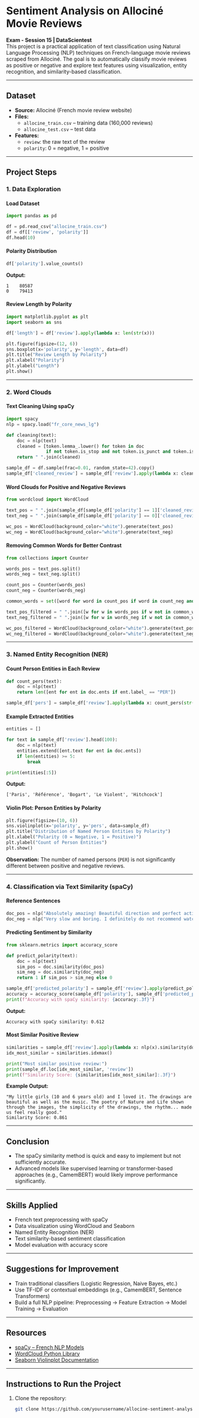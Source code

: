 # Sentiment Analysis on Allociné Movie Reviews

**Exam - Session 15 | DataScientest**  
This project is a practical application of text classification using Natural Language Processing (NLP) techniques on French-language movie reviews scraped from Allociné. The goal is to automatically classify movie reviews as positive or negative and explore text features using visualization, entity recognition, and similarity-based classification.

---

## Dataset

- **Source:** Allociné (French movie review website)  
- **Files:**
  - `allocine_train.csv` – training data (160,000 reviews)
  - `allocine_test.csv` – test data
- **Features:**
  - `review`: the raw text of the review
  - `polarity`: 0 = negative, 1 = positive

---

## Project Steps

### 1. Data Exploration

#### Load Dataset

```python
import pandas as pd

df = pd.read_csv("allocine_train.csv")
df = df[['review', 'polarity']]
df.head(10)
```

#### Polarity Distribution

```python
df['polarity'].value_counts()
```

**Output:**

```
1    80587
0    79413
```

#### Review Length by Polarity

```python
import matplotlib.pyplot as plt
import seaborn as sns

df['length'] = df['review'].apply(lambda x: len(str(x)))

plt.figure(figsize=(12, 6))
sns.boxplot(x='polarity', y='length', data=df)
plt.title("Review Length by Polarity")
plt.xlabel("Polarity")
plt.ylabel("Length")
plt.show()
```

---

### 2. Word Clouds

#### Text Cleaning Using spaCy

```python
import spacy
nlp = spacy.load("fr_core_news_lg")

def cleaning(text):
    doc = nlp(text)
    cleaned = [token.lemma_.lower() for token in doc
               if not token.is_stop and not token.is_punct and token.is_alpha]
    return " ".join(cleaned)

sample_df = df.sample(frac=0.01, random_state=42).copy()
sample_df['cleaned_review'] = sample_df['review'].apply(lambda x: cleaning(str(x)))
```

#### Word Clouds for Positive and Negative Reviews

```python
from wordcloud import WordCloud

text_pos = " ".join(sample_df[sample_df['polarity'] == 1]['cleaned_review'])
text_neg = " ".join(sample_df[sample_df['polarity'] == 0]['cleaned_review'])

wc_pos = WordCloud(background_color="white").generate(text_pos)
wc_neg = WordCloud(background_color="white").generate(text_neg)
```

#### Removing Common Words for Better Contrast

```python
from collections import Counter

words_pos = text_pos.split()
words_neg = text_neg.split()

count_pos = Counter(words_pos)
count_neg = Counter(words_neg)

common_words = set([word for word in count_pos if word in count_neg and count_pos[word] + count_neg[word] > 10])

text_pos_filtered = " ".join([w for w in words_pos if w not in common_words])
text_neg_filtered = " ".join([w for w in words_neg if w not in common_words])

wc_pos_filtered = WordCloud(background_color="white").generate(text_pos_filtered)
wc_neg_filtered = WordCloud(background_color="white").generate(text_neg_filtered)
```

---

### 3. Named Entity Recognition (NER)

#### Count Person Entities in Each Review

```python
def count_pers(text):
    doc = nlp(text)
    return len([ent for ent in doc.ents if ent.label_ == "PER"])

sample_df['pers'] = sample_df['review'].apply(lambda x: count_pers(str(x)))
```

#### Example Extracted Entities

```python
entities = []

for text in sample_df['review'].head(100):
    doc = nlp(text)
    entities.extend([ent.text for ent in doc.ents])
    if len(entities) >= 5:
        break

print(entities[:5])
```

**Output:**

```
['Paris', 'Référence', 'Bogart', 'Le Violent', 'Hitchcock']
```

#### Violin Plot: Person Entities by Polarity

```python
plt.figure(figsize=(10, 6))
sns.violinplot(x='polarity', y='pers', data=sample_df)
plt.title("Distribution of Named Person Entities by Polarity")
plt.xlabel("Polarity (0 = Negative, 1 = Positive)")
plt.ylabel("Count of Person Entities")
plt.show()
```

**Observation:** The number of named persons (`PER`) is not significantly different between positive and negative reviews.

---

### 4. Classification via Text Similarity (spaCy)

#### Reference Sentences

```python
doc_pos = nlp("Absolutely amazing! Beautiful direction and perfect acting. 1h50 of joy.")
doc_neg = nlp("Very slow and boring. I definitely do not recommend watching this film.")
```

#### Predicting Sentiment by Similarity

```python
from sklearn.metrics import accuracy_score

def predict_polarity(text):
    doc = nlp(text)
    sim_pos = doc.similarity(doc_pos)
    sim_neg = doc.similarity(doc_neg)
    return 1 if sim_pos > sim_neg else 0

sample_df['predicted_polarity'] = sample_df['review'].apply(predict_polarity)
accuracy = accuracy_score(sample_df['polarity'], sample_df['predicted_polarity'])
print(f"Accuracy with spaCy similarity: {accuracy:.3f}")
```

**Output:**

```
Accuracy with spaCy similarity: 0.612
```

#### Most Similar Positive Review

```python
similarities = sample_df['review'].apply(lambda x: nlp(x).similarity(doc_pos))
idx_most_similar = similarities.idxmax()

print("Most similar positive review:")
print(sample_df.loc[idx_most_similar, 'review'])
print(f"Similarity Score: {similarities[idx_most_similar]:.3f}")
```

**Example Output:**

```
"My little girls (10 and 6 years old) and I loved it. The drawings are beautiful as well as the music. The poetry of Nature and Life shown through the images, the simplicity of the drawings, the rhythm... made us feel really good."
Similarity Score: 0.861
```

---

## Conclusion

- The spaCy similarity method is quick and easy to implement but not sufficiently accurate.
- Advanced models like supervised learning or transformer-based approaches (e.g., CamemBERT) would likely improve performance significantly.

---

## Skills Applied

- French text preprocessing with spaCy  
- Data visualization using WordCloud and Seaborn  
- Named Entity Recognition (NER)  
- Text similarity-based sentiment classification  
- Model evaluation with accuracy score  

---

## Suggestions for Improvement

- Train traditional classifiers (Logistic Regression, Naive Bayes, etc.)
- Use TF-IDF or contextual embeddings (e.g., CamemBERT, Sentence Transformers)
- Build a full NLP pipeline: Preprocessing → Feature Extraction → Model Training → Evaluation

---

## Resources

- [spaCy – French NLP Models](https://spacy.io/usage/models/fr)  
- [WordCloud Python Library](https://github.com/amueller/word_cloud)  
- [Seaborn Violinplot Documentation](https://seaborn.pydata.org/generated/seaborn.violinplot.html)

---

## Instructions to Run the Project

1. Clone the repository:
   ```bash
   git clone https://github.com/yourusername/allocine-sentiment-analysis.git
